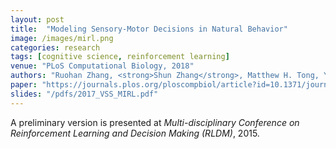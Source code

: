 ```yaml
---
layout: post
title:  "Modeling Sensory-Motor Decisions in Natural Behavior"
image: /images/mirl.png
categories: research
tags: [cognitive science, reinforcement learning]
venue: "PLoS Computational Biology, 2018"
authors: "Ruohan Zhang, <strong>Shun Zhang</strong>, Matthew H. Tong, Yuchen Cui, Constatin A. Rothkopf, Dana H. Ballard, and Mary M. Hayhoe"
paper: "https://journals.plos.org/ploscompbiol/article?id=10.1371/journal.pcbi.1006518"
slides: "/pdfs/2017_VSS_MIRL.pdf"
---
```

A preliminary version is presented at _Multi-disciplinary Conference on Reinforcement Learning and Decision Making (RLDM)_, 2015.
